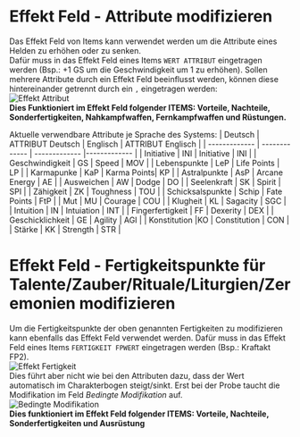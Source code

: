 # Effekt Feld - Attribute modifizieren
Das Effekt Feld von Items kann verwendet werden um die Attribute eines Helden zu erhöhen oder zu senken.  
Dafür muss in das Effekt Feld eines Items `WERT ATTRIBUT` eingetragen werden (Bsp.: +1 GS um die Geschwindigkeit um 1 zu erhöhen). 
Sollen mehrere Attribute durch ein Effekt Feld beeinflusst werden, können diese hintereinander getrennt durch ein `,` eingetragen werden:  
![Effekt Attribut](https://user-images.githubusercontent.com/80099175/111598459-89835e00-87cf-11eb-9bb7-929d0024c51c.png)  
**Dies Funktioniert im Effekt Feld folgender ITEMS: Vorteile, Nachteile, Sonderfertigkeiten, Nahkampfwaffen, Fernkampfwaffen und Rüstungen.**  

Aktuelle verwendbare Attribute je Sprache des Systems:
| Deutsch |  ATTRIBUT Deutsch | Englisch | ATTRIBUT Englisch |
| ------------- | ------------- | ------------- |------------- |
| Initiative | INI | Initiative | INI |
| Geschwindigkeit |  GS | Speed | MOV |
| Lebenspunkte | LeP | Life Points | LP |
| Karmapunke | KaP | Karma Points| KP |
| Astralpunkte | AsP | Arcane Energy | AE | 
| Ausweichen | AW | Dodge | DO |
| Seelenkraft | SK | Spirit | SPI | 
| Zähigkeit | ZK | Toughness | TOU |
| Schicksalspunkte | Schip | Fate Points | FtP | 
| Mut | MU | Courage | COU | 
| Klugheit | KL | Sagacity | SGC | 
| Intuition | IN | Intuiation | INT | 
| Fingerfertigkeit | FF | Dexerity |  DEX |
| Geschicklichkeit | GE | Agility | AGI |
| Konstitution |KO | Constitution | CON | 
| Stärke | KK | Strength | STR | 

# Effekt Feld - Fertigkeitspunkte für Talente/Zauber/Rituale/Liturgien/Zeremonien modifizieren
Um die Fertigkeitspunkte der oben genannten Fertigkeiten zu modifizieren kann ebenfalls das Effekt Feld verwendet werden.
Dafür muss in das Effekt Feld eines Items `FERTIGKEIT FPWERT` eingetragen werden (Bsp.: Kraftakt FP2).   
![Effekt Fertigkeit](https://user-images.githubusercontent.com/80099175/111600391-a882ef80-87d1-11eb-8edb-67d2961d3e54.png)  
Dies führt aber nicht wie bei den Attributen dazu, dass der Wert automatisch im Charakterbogen steigt/sinkt.
Erst bei der Probe taucht die Modifikation im Feld *Bedingte Modifikation* auf.  
![Bedingte Modifikation](https://user-images.githubusercontent.com/80099175/111600712-f8fa4d00-87d1-11eb-906d-22d8902671ca.png)  
**Dies funktioniert im Effekt Feld folgender ITEMS: Vorteile, Nachteile, Sonderfertigkeiten und Ausrüstung**
